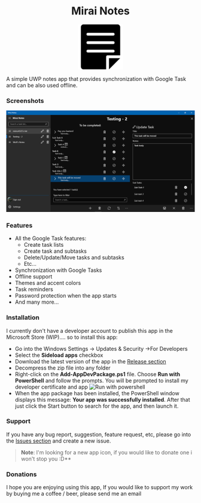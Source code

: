 <h1 align="center">Mirai Notes</h1>
<p align="center">
  <img height="120px" src="images/logo.png">
</p>

A simple UWP notes app that provides synchronization with Google Task and can be also used offline.

### Screenshots
<p align="center">
  <img src="images/main_page.PNG">
</p>

### Features
* All the Google Task features: 
  *  Create task lists
  * Create task and subtasks
  * Delete/Update/Move tasks and subtasks
  *   Etc...
* Synchronization with Google Tasks
* Offline support
* Themes and accent colors
* Task reminders
* Password protection when the app starts
* And many more...

### Installation
I currently don't have a developer account to publish this app in the Microsoft Store (WIP).... so to install this app:
* Go into the Windows Settings -> Updates & Security ->For Developers
* Select the **Sideload apps** checkbox
* Download the latest version of the app in the [Release section](https://github.com/Wolfteam/MiraiNotes/releases) 
* Decompress the zip file into any folder
* Right-click on the **Add-AppDevPackage.ps1** file. Choose **Run with PowerShell** and follow the prompts. You will be prompted to install my developer certificate and app
![Run with powershell](https://docs.microsoft.com/en-us/windows/uwp/packaging/images/packaging-screen7.jpg)
* When the app package has been installed, the PowerShell window displays this message: **Your app was successfully installed**. After that just click the Start button to search for the app, and then launch it. 

### Support
If you have any bug report, suggestion, feature request, etc, please go into the [Issues section](https://github.com/Wolfteam/MiraiNotes/issues) and create a new issue. 
>**Note**: I'm looking for a new app icon, if you would like to donate one i won't stop you :D**


### Donations
I hope you are enjoying using this app, If you would like to support my work by buying me a coffee / beer, please send me an email
